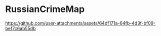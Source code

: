# RussianCrimeMap

https://github.com/user-attachments/assets/64df171a-64fb-4d3f-bf09-bef7c6ab55db


